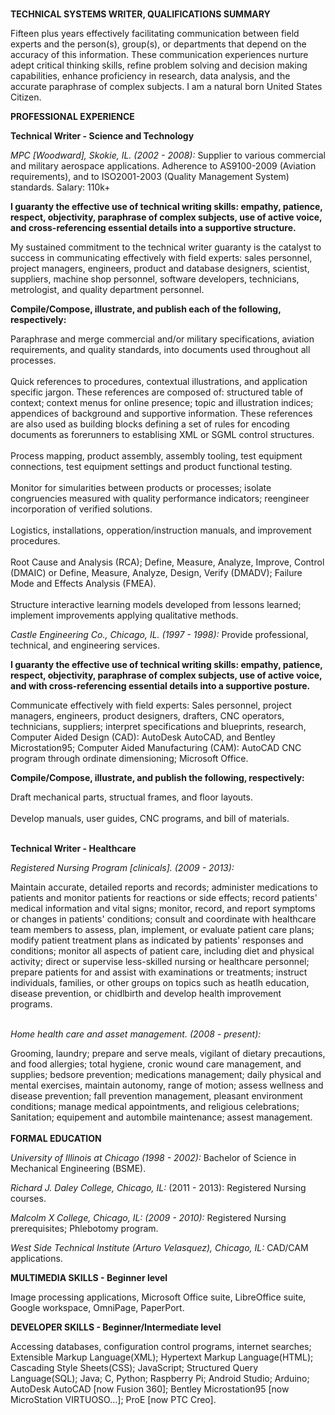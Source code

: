 <DOCTYPE html><!--Comment hear -->
<html lang="en">

<head>
<meta charset="UTF-8">
<title>JIP-JR Resume</title>
<link rel="stylesheet" href="./css/style.css" type="text/css">

<meta name="viewport" content="width=device-width,intial-scale=1">

</head>
<body>

<!-- <img src="" alt="JIP-JR_img" size="" class=""> -->
<!--
<div id="Center-Info">
<strong>Jose I. Popoca Jr. (JIP-Jr)<br> <!--<mark id="resume">RESUME</mark>
Email: Jpopoca1961@gmail.com<br>
Mobil Phone: (773)715-8265</strong> -->
</div><br>

<div id="QualiticationsSummary">
<strong id="Catagory">TECHNICAL SYSTEMS WRITER, QUALIFICATIONS SUMMARY</strong>
<div id="QualiticationsSummary"></div>
<p>Fifteen plus years effectively facilitating communication between field experts and the person(s), group(s), or departments that depend on the accuracy of this information. These communication experiences nurture adept critical thinking skills, refine problem solving and decision making capabilities, enhance proficiency in research, data analysis, and the accurate paraphrase of complex subjects. I am a natural born United States Citizen.<br></p>



<div id="PRO-Experience">
<strong id="Catagory">PROFESSIONAL EXPERIENCE</strong><br>
</div>

<strong id="subCatagory">Technical Writer - Science and Technology</strong><br>
<p><em>MPC [Woodward], Skokie, IL. (2002 - 2008):</em> Supplier to various commercial and military aerospace applications. Adherence to AS9100-2009 (Aviation requirements), and to ISO2001-2003 (Quality Management System) standards. Salary: 110k+<br>

   <div class="function"><b><p>I guaranty the effective use of technical writing skills: empathy, patience, respect, objectivity, paraphrase of complex subjects, use of active voice, and cross-referencing essential details into a supportive structure.</b></p>My sustained commitment to the technical writer guaranty is the catalyst to success in communicating effectively with field experts: sales personnel, project managers, engineers, product and database designers, scientist, suppliers, machine shop personnel, software developers, technicians, metrologist, and quality department personnel.<p><b>Compile/Compose, illustrate, and publish each of the following, respectively:</b></p></div>
          
   <div class="function-indent">Paraphrase and merge commercial and/or military specifications, aviation requirements, and quality standards, into documents used throughout all processes.</div><br>
       
   <div class="function-indent">Quick references to procedures, contextual illustrations, and application specific jargon. These references are composed of: structured table of context; context menus for online presence; topic and illustration indices; appendices of background and supportive information. These references are also used as building blocks defining a set of rules for encoding documents as forerunners to establising XML or SGML control structures.</div><br>

   <div class="function-indent">Process mapping, product assembly, assembly tooling, test equipment connections, test equipment settings and product functional testing.</div><br>
 
   <div class="function-indent">Monitor for simularities between products or processes; isolate congruencies measured with quality performance indicators; reengineer incorporation of verified solutions.</div><br>

   <div class="function-indent">Logistics, installations, opperation/instruction manuals, and improvement procedures.</div><br>
      
   <div class="function-indent">Root Cause and Analysis (RCA); Define, Measure, Analyze, Improve, Control (DMAIC) or Define, Measure, Analyze, Design, Verify (DMADV); Failure Mode and Effects Analysis (FMEA).</div><br>

   <div class="function-indent">Structure interactive learning models developed from lessons learned; implement improvements applying qualitative methods.</div>

<p><em>Castle Engineering Co., Chicago, IL. (1997 - 1998):</em> Provide professional, technical, and engineering services.</p>
  
   <div class="function"><b><p>I guaranty the effective use of technical writing skills: empathy, patience, respect, objectivity, paraphrase of complex subjects, use of active voice, and with cross-referencing essential details into a supportive posture.</b></p>Communicate effectively with field experts: Sales personnel, project managers, engineers, product designers, drafters, CNC operators, technicians, suppliers; interpret specifications and blueprints, research, Computer Aided Design (CAD): AutoDesk AutoCAD, and Bentley Microstation95; Computer Aided Manufacturing (CAM): AutoCAD CNC program through ordinate dimensioning; Microsoft Office.<p><b>Compile/Compose, illustrate, and publish the following, respectively:</b></p></div>
          
   <div class="function-indent">Draft mechanical parts, structual frames, and floor layouts.</div><br>
          
   <div class="function-indent">Develop manuals, user guides, CNC programs, and bill of materials.</div><br>

<strong id="subCatagory">Technical Writer - Healthcare</strong><br>

<p><em>Registered Nursing Program [clinicals]. (2009 - 2013):</em>

   <div class="function">Maintain accurate, detailed reports and records; administer medications to patients and monitor patients for reactions or side effects; record patients' medical information and vital signs; monitor, record, and report symptoms or changes in patients' conditions; consult and coordinate with healthcare team members to assess, plan, implement, or evaluate patient care plans; modify patient treatment plans as indicated by patients' responses and conditions; monitor all aspects of patient care, including diet and physical activity; direct or supervise less-skilled nursing or healthcare personnel; prepare patients for and assist with examinations or treatments; instruct individuals, families, or other groups on topics such as heatlh education, disease prevention, or chidlbirth and develop health improvement programs.</div>
<br>
<p><em>Home health care and asset management. (2008 - present):</em></p>

   <div class="function">Grooming, laundry; prepare and serve meals, vigilant of dietary precautions, and food allergies; total hygiene, cronic wound care management, and supplies; bedsore prevention; medications management; daily physical and mental exercises, maintain autonomy, range of motion; assess wellness and disease prevention; fall prevention management, pleasant environment conditions; manage medical appointments, and religious celebrations;<br>     
   Sanitation; equipement and autombile maintenance; assest management.</div><br>


<div id="Education">
<strong id="Catagory">FORMAL EDUCATION</strong>
<p><em>University of Illinois at Chicago (1998 - 2002):</em> Bachelor of Science in Mechanical Engineering (BSME).</p>

<p><em>Richard J. Daley College, Chicago, IL:</em> (2011 - 2013): Registered Nursing courses.</p>

<p><em>Malcolm X College, Chicago, IL: (2009 - 2010):</em> Registered Nursing prerequisites; Phlebotomy program.</p>

<p><em>West Side Technical Institute (Arturo Velasquez), Chicago, IL:</em> CAD/CAM applications.</p>
</div>

<div id="MediaSkills">
<strong id="Catagory">MULTIMEDIA SKILLS - Beginner level</strong>
<p>Image processing applications, Microsoft Office suite, LibreOffice suite, Google workspace, OmniPage, PaperPort.</p>
</div>

<div id="DeveloperSkills">
<strong id="Catagory">DEVELOPER SKILLS - Beginner/Intermediate level</strong>
<p>Accessing databases, configuration control programs, internet searches; Extensible Markup Language(XML); Hypertext Markup Language(HTML); Cascading Style Sheets(CSS); JavaScript; Structured Query Language(SQL); Java; C, Python; Raspberry Pi; Android Studio; Arduino; AutoDesk AutoCAD [now Fusion 360]; Bentley Microstation95 [now MicroStation VIRTUOSO...]; ProE [now PTC Creo].</p>
</div>

</body>
</html>

